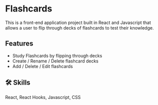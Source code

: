 
# Flashcards

This is a front-end application project built in React and Javascript that allows a user to flip through decks of flashcards to test their knowledge.




## Features

- Study Flashcards by flipping through decks
- Create / Rename / Delete flashcard decks
- Add / Delete / Edit flashcards

  
## 🛠 Skills
React, React Hooks, Javascript, CSS


